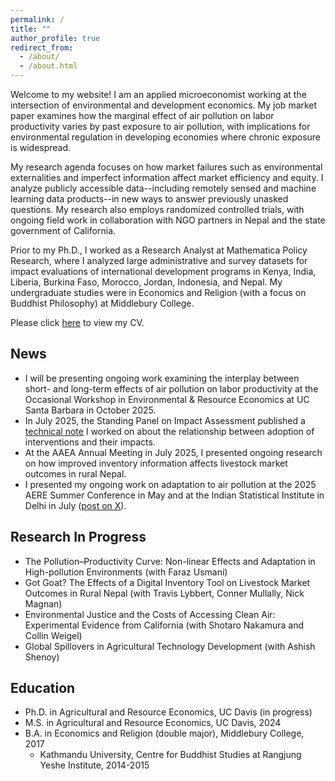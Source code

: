 ```yaml
---
permalink: /
title: ""
author_profile: true
redirect_from: 
  - /about/
  - /about.html
---
```


Welcome to my website! I am an applied microeconomist working at the intersection of environmental and development economics. My job market paper examines how the marginal effect of air pollution on labor productivity varies by past exposure to air pollution, with implications for environmental regulation in developing economies where chronic exposure is widespread. 

My research agenda focuses on how market failures such as environmental externalities and imperfect information affect market efficiency and equity. I analyze publicly accessible data--including remotely sensed and machine learning data products--in new ways to answer previously unasked questions. My research also employs randomized controlled trials, with ongoing field work in collaboration with NGO partners in Nepal and the state government of California. 

Prior to my Ph.D., I worked as a Research Analyst at Mathematica Policy Research, where I analyzed large administrative and survey datasets for impact evaluations of international development programs in Kenya, India, Liberia, Burkina Faso, Morocco, Jordan, Indonesia, and Nepal. My undergraduate studies were in Economics and Religion (with a focus on Buddhist Philosophy) at Middlebury College.

Please click [here](/files/BrooksCV.pdf "Matt's CV") to view my CV.

## News

* I will be presenting ongoing work examining the interplay between short- and long-term effects of air pollution on labor productivity at the Occasional Workshop in Environmental & Resource Economics at UC Santa Barbara in October 2025.
* In July 2025, the Standing Panel on Impact Assessment published a [technical note](https://iaes.cgiar.org/spia/publications/does-innovations-reach-reveal-anything-about-its-impact-under-right-conditions) I worked on about the relationship between adoption of interventions and their impacts.
* At the AAEA Annual Meeting in July 2025, I presented ongoing research on how improved inventory information affects livestock market outcomes in rural Nepal.
* I presented my ongoing work on adaptation to air pollution at the 2025 AERE Summer Conference in May and at the Indian Statistical Institute in Delhi in July ([post on X](https://x.com/cecfee/status/1945725989742334356)).

## Research In Progress
* The Pollution–Productivity Curve: Non-linear Effects and Adaptation in High-pollution Environments (with Faraz Usmani)
* Got Goat? The Effects of a Digital Inventory Tool on Livestock Market Outcomes in Rural Nepal (with Travis Lybbert, Conner Mullally, Nick Magnan)
* Environmental Justice and the Costs of Accessing Clean Air: Experimental Evidence from California (with Shotaro Nakamura and Collin Weigel)
* Global Spillovers in Agricultural Technology Development (with Ashish Shenoy)

## Education
* Ph.D. in Agricultural and Resource Economics, UC Davis (in progress)
* M.S. in Agricultural and Resource Economics, UC Davis, 2024
* B.A. in Economics and Religion (double major), Middlebury College, 2017
  * Kathmandu University, Centre for Buddhist Studies at Rangjung Yeshe Institute, 2014-2015
